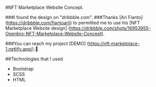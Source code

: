 #NFT Marketplace Website Concept.

###I found the design on "dribbble.com".
###Thanks [Ari Fianto] (https://dribbble.com/fiantoarii) to permitted me to use his [NFT Marketplace Website design] (https://dribbble.com/shots/16953955-Openbro-NFT-Marketplace-Website-Concept).

###You can reach my project [DEMO] (https://nft-marketplace-1.netlify.app/).🌸

##Technologies that I used
- Bootstrap
- SCSS
- HTML
